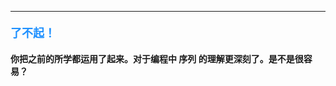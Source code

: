 ----------

#### <font color=#1E90FF size=4>**了不起！**</font>



#### 你把之前的所学都运用了起来。对于编程中 **序列** 的理解更深刻了。是不是很容易？
